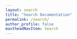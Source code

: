 ```yaml
---
layout: search
title: "Search Documentation"
permalink: /search/
author_profile: false
mastheadNavItem: Search
---
```


